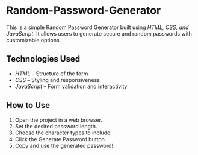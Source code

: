 # Random-Password-Generator

This is a simple Random Password Generator built using *HTML, CSS, and JavaScript*. It allows users to generate secure and random passwords with customizable options.

## Technologies Used

- *HTML* – Structure of the form  
- *CSS* – Styling and responsiveness  
- *JavaScript* – Form validation and interactivity 

## How to Use

1. Open the project in a web browser.
2. Set the desired password length.
3. Choose the character types to include.
4. Click the Generate Password button.
5. Copy and use the generated password!
